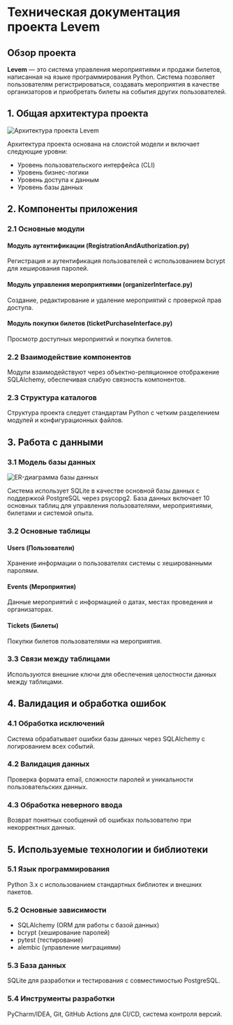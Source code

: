 # Техническая документация проекта Levem

## Обзор проекта

**Levem** — это система управления мероприятиями и продажи билетов, написанная на языке программирования Python. Система позволяет пользователям регистрироваться, создавать мероприятия в качестве организаторов и приобретать билеты на события других пользователей.

## 1. Общая архитектура проекта

![Архитектура проекта Levem](architecture_diagram.png)

Архитектура проекта основана на слоистой модели и включает следующие уровни:
- Уровень пользовательского интерфейса (CLI)
- Уровень бизнес-логики
- Уровень доступа к данным
- Уровень базы данных

## 2. Компоненты приложения

### 2.1 Основные модули

#### Модуль аутентификации (RegistrationAndAuthorization.py)
Регистрация и аутентификация пользователей с использованием bcrypt для хеширования паролей.

#### Модуль управления мероприятиями (organizerInterface.py)
Создание, редактирование и удаление мероприятий с проверкой прав доступа.

#### Модуль покупки билетов (ticketPurchaseInterface.py)
Просмотр доступных мероприятий и покупка билетов.

### 2.2 Взаимодействие компонентов
Модули взаимодействуют через объектно-реляционное отображение SQLAlchemy, обеспечивая слабую связность компонентов.

### 2.3 Структура каталогов
Структура проекта следует стандартам Python с четким разделением модулей и конфигурационных файлов.

## 3. Работа с данными

### 3.1 Модель базы данных

![ER-диаграмма базы данных](database_er_diagram.png)

Система использует SQLite в качестве основной базы данных с поддержкой PostgreSQL через psycopg2. База данных включает 10 основных таблиц для управления пользователями, мероприятиями, билетами и системой опыта.

### 3.2 Основные таблицы

#### Users (Пользователи)
Хранение информации о пользователях системы с хешированными паролями.

#### Events (Мероприятия) 
Данные мероприятий с информацией о датах, местах проведения и организаторах.

#### Tickets (Билеты)
Покупки билетов пользователями на мероприятия.

### 3.3 Связи между таблицами
Используются внешние ключи для обеспечения целостности данных между таблицами.

## 4. Валидация и обработка ошибок

### 4.1 Обработка исключений
Система обрабатывает ошибки базы данных через SQLAlchemy с логированием всех событий.

### 4.2 Валидация данных
Проверка формата email, сложности паролей и уникальности пользовательских данных.

### 4.3 Обработка неверного ввода
Возврат понятных сообщений об ошибках пользователю при некорректных данных.

## 5. Используемые технологии и библиотеки

### 5.1 Язык программирования
Python 3.x с использованием стандартных библиотек и внешних пакетов.

### 5.2 Основные зависимости
- SQLAlchemy (ORM для работы с базой данных)
- bcrypt (хеширование паролей)
- pytest (тестирование)
- alembic (управление миграциями)

### 5.3 База данных
SQLite для разработки и тестирования с совместимостью PostgreSQL.

### 5.4 Инструменты разработки
PyCharm/IDEA, Git, GitHub Actions для CI/CD, система контроля версий.
